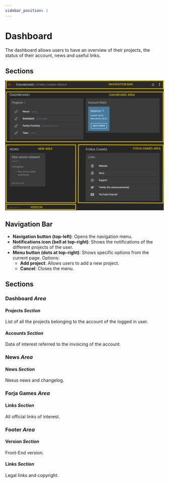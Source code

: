 ```yaml
---
sidebar_position: 1
---
```


# Dashboard
The dashboard allows users to have an overview of their projects, the status of their account, news and useful links.

## Sections
![Sections](/img/dashboard/areas.png)

## Navigation Bar
* __Navigation button (top-left)__: Opens the navigation menu.
* __Notifications icon (bell at top-right)__: Shows the notifications of the different projects of the user.
* __Menu button (dots at top-right)__: Shows specific options from the current page. 
  Options:
  * __Add project__: Allows users to add a new project.
  * __Cancel__: Closes the menu.

## Sections
### Dashboard _Area_
#### Projects _Section_
List of all the projects belonging to the account of the logged in user.

#### Accounts _Section_
Data of interest referred to the invoicing of the account.

### News _Area_
#### News _Section_
Nexus news and changelog.

### Forja Games _Area_
#### Links _Section_
All official links of interest.

### Footer _Area_
#### Version _Section_
Front-End version.

#### Links _Section_
Legal links and copyright.
